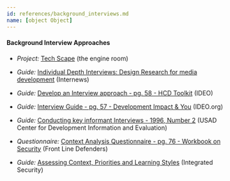 ```yaml
---
id: references/background_interviews.md
name: [object Object]
---
```


#### Background Interview Approaches

  * *Project:* [Tech Scape](https://www.theengineroom.org/projects/techscape/) (the engine room)

  * *Guide:* [Individual Depth Interviews: Design Research for media development](http://design.internews.org/wp-content/uploads/2012/12/Design-Research-for-Media-Development.pdf) (Internews)

  * *Guide:* [Develop an Interview approach - pg. 58 - HCD Toolkit](http://www.ideo.com/work/human-centered-design-toolkit) (IDEO)
  
  * *Guide:* [Interview Guide - pg. 57 - Development Impact & You](http://diytoolkit.org/) (IDEO.org)
  
  * *Guide:* [Conducting key informant Interviews - 1996, Number 2](http://pdf.usaid.gov/pdf_docs/PNABS541.pdf) (USAD Center for Development Information and Evaluation)

  * *Questionnaire:* [Context Analysis Questionnaire - pg. 76 - Workbook on Security](http://frontlinedefenders.org/files/workbook_eng.pdf) (Front Line Defenders)

  * *Guide:* [Assessing Context, Priorities and Learning Styles](http://integratedsecuritymanual.org/sites/default/files/integratedsecurity_themanual_1.pdf#page=27) (Integrated Security)





